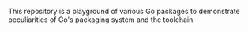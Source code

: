 This repository is a playground of various Go packages to demonstrate
peculiarities of Go's packaging system and the toolchain.